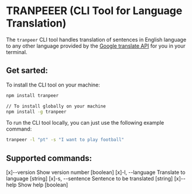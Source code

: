 # TRANPEEER (CLI Tool for Language Translation)

The `tranpeer` CLI tool handles translation of sentences in English language to any other language provided by the [Google translate API](https://cloud.google.com/translate/docs/languages) for you in your terminal.

## Get sarted:

To install the CLI tool on your machine:

```bash
npm install tranpeer

// To install globally on your machine
npm install -g tranpeer
```

To run the CLI tool locally, you can just use the following example command:

```bash
tranpeer -l "pt" -s "I want to play football"
```

## Supported commands:

[x]--version Show version number [boolean]
[x]-l, --language Translate to language [string]
[x]-s, --sentence Sentence to be translated [string]
[x]--help Show help [boolean]

